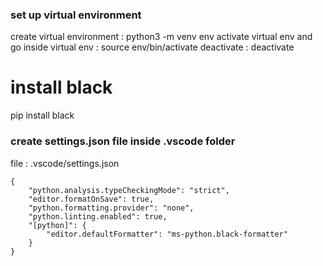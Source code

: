 ### set up virtual environment

create virtual environment : python3 -m venv env
activate virtual env and go inside virtual env : source env/bin/activate
deactivate : deactivate

# install black

pip install black

### create settings.json file inside .vscode folder

file : .vscode/settings.json

```
{
    "python.analysis.typeCheckingMode": "strict",
    "editor.formatOnSave": true,
    "python.formatting.provider": "none",
    "python.linting.enabled": true,
    "[python]": {
        "editor.defaultFormatter": "ms-python.black-formatter"
    }
}
```
